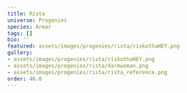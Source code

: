 ```yaml
---
title: Rista
universe: Progenies
species: Armar
tags: []
bio: ''
featured: assets/images/progenies/rista/riskothaHEY.png
gallery:
- assets/images/progenies/rista/riskothaHEY.png
- assets/images/progenies/rista/4armwoman.png
- assets/images/progenies/rista/rista_reference.png
order: 46.0
---
```

